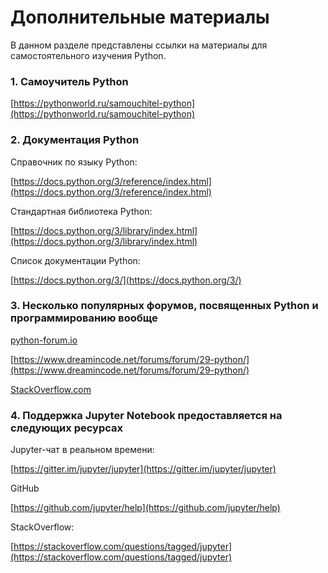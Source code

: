 Дополнительные материалы
========================

В данном разделе представлены ссылки на материалы для самостоятельного изучения Python.

### 1. Самоучитель Python

[https://pythonworld.ru/samouchitel-python](https://pythonworld.ru/samouchitel-python)

### 2. Документация Python

Справочник по языку Python:

[https://docs.python.org/3/reference/index.html](https://docs.python.org/3/reference/index.html)

Стандартная библиотека Python:

[https://docs.python.org/3/library/index.html](https://docs.python.org/3/library/index.html)

Список документации Python:

[https://docs.python.org/3/](https://docs.python.org/3/)

### 3. Несколько популярных форумов, посвященных Python и программированию вообще

[python-forum.io](https://python-forum.io/)

[https://www.dreamincode.net/forums/forum/29-python/](https://www.dreamincode.net/forums/forum/29-python/)

[StackOverflow.com](https://stackoverflow.com/)

### 4. Поддержка Jupyter Notebook предоставляется на следующих ресурсах

Jupyter-чат в реальном времени:

[https://gitter.im/jupyter/jupyter](https://gitter.im/jupyter/jupyter)

GitHub

[https://github.com/jupyter/help](https://github.com/jupyter/help)

StackOverflow:

[https://stackoverflow.com/questions/tagged/jupyter](https://stackoverflow.com/questions/tagged/jupyter)

